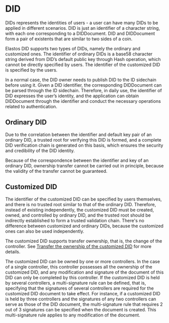 # DID

DIDs represents the identities of users - a user can have many DIDs to be applied in different scenarios. DID is just an identifier of a character string, with each one corresponding to a DIDDocument. DID and DIDDocument form a pair of existents that are similar to two sides of a coin.

&#x20;Elastos DID supports two types of DIDs, namely the ordinary and customized ones. The identifier of ordinary DIDs is a base58 character string derived from DID’s default public key through Hash operation, which cannot be directly specified by users. The identifier of the customized DID is specified by the users.

In a normal case, the DID owner needs to publish DID to the ID sidechain before using it. Given a DID identifier, the corresponding DIDDocument can be parsed through the ID sidechain. Therefore, in daily use, the identifier of DID expresses the user’s identity, and the application can obtain DIDDocument through the identifier and conduct the necessary operations related to authentication.

## Ordinary DID

Due to the correlation between the identifier and default key pair of an ordinary DID, a trusted root for verifying this DID is formed, and a complete DID verification chain is generated on this basis, which ensures the security and credibility of the DID identity.

Because of the correspondence between the identifier and key of an ordinary DID, ownership transfer cannot be carried out in principle, because the validity of the transfer cannot be guaranteed.

## Customized DID

The identifier of the customized DID can be specified by users themselves, and there is no trusted root similar to that of the ordinary DID. Therefore, instead of existing independently, the customized DID must be created, owned, and controlled by ordinary DID, and the trusted root should be indirectly established to form a trusted validation chain. There's no difference between customized and ordinary DIDs, because the customized ones can also be used independently.

The customized DID supports transfer ownership, that is, the change of the controller. See [Transfer the ownership of the customized DID](transfer-the-ownership-of-the-customized-did.md) for more details.

The customized DID can be owned by one or more controllers. In the case of a single controller, this controller possesses all the ownership of the customized DID, and any modification and signature of the document of this DID can only be completed by this controller. If the customized DID is held by several controllers, a multi-signature rule can be defined, that is, specifying that the signatures of several controllers are required for the customized DID document to take effect. For instance, if a customized DID is held by three controllers and the signatures of any two controllers can serve as those of the DID document, the multi-signature rule that requires 2 out of 3 signatures can be specified when the document is created. This multi-signature rule applies to any modification of the document.
